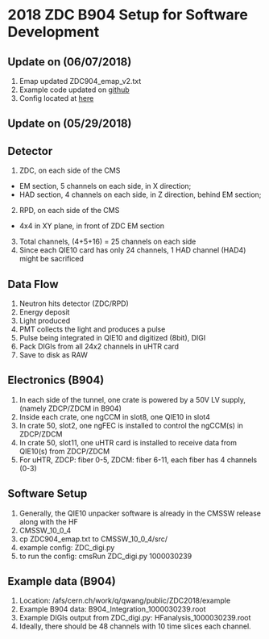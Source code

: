 # 2018 ZDC B904 Setup for Software Development
## Update on (06/07/2018)
1. Emap updated ZDC904_emap_v2.txt
2. Example code updated on [github](https://github.com/BetterWang/QWNtrkOfflineProducer/blob/ZDC2018/src/QWZDC2018Producer.cc)
3. Config located at [here](https://github.com/BetterWang/QWNtrkOfflineProducer/blob/ZDC2018/run2018/ZDC_digi.py)

## Update on (05/29/2018)
## Detector
1. ZDC, on each side of the CMS
  * EM section, 5 channels on each side, in X direction;
  * HAD section, 4 channels on each side, in Z direction, behind EM section;
2. RPD, on each side of the CMS
  * 4x4 in XY plane, in front of ZDC EM section
3. Total channels, (4+5+16) = 25 channels on each side
4. Since each QIE10 card has only 24 channels, 1 HAD channel (HAD4) might be sacrificed

## Data Flow
1. Neutron hits detector (ZDC/RPD)
2. Energy deposit
3. Light produced
4. PMT collects the light and produces a pulse
5. Pulse being integrated in QIE10 and digitized (8bit), DIGI
6. Pack DIGIs from all 24x2 channels in uHTR card
7. Save to disk as RAW

## Electronics (B904)
1. In each side of the tunnel, one crate is powered by a 50V LV supply, (namely ZDCP/ZDCM in B904)
2. Inside each crate, one ngCCM in slot8, one QIE10 in slot4
3. In crate 50, slot2, one ngFEC is installed to control the ngCCM(s) in ZDCP/ZDCM
4. In crate 50, slot11, one uHTR card is installed to receive data from QIE10(s) from ZDCP/ZDCM
5. For uHTR, ZDCP: fiber 0-5, ZDCM: fiber 6-11, each fiber has 4 channels (0-3)

## Software Setup
1. Generally, the QIE10 unpacker software is already in the CMSSW release along with the HF
2. CMSSW\_10\_0\_4
3. cp ZDC904_emap.txt to CMSSW\_10\_0\_4/src/
4. example config: ZDC\_digi.py
5. to run the config: cmsRun ZDC_digi.py 1000030239

## Example data (B904)
1. Location: /afs/cern.ch/work/q/qwang/public/ZDC2018/example
2. Example B904 data: B904_Integration_1000030239.root
3. Example DIGIs output from ZDC\_digi.py: HFanalysis_1000030239.root
4. Ideally, there should be 48 channels with 10 time slices each channel.
